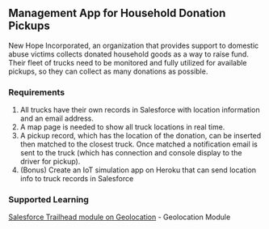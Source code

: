 ## Management App for Household Donation Pickups

New Hope Incorporated, an organization that provides support to domestic abuse victims collects donated household goods as a way to raise fund.  Their fleet of trucks need to be monitored and fully utilized for available pickups, so they can collect as many donations as possible.

### Requirements

1. All trucks have their own records in Salesforce with location information and an email address.
2. A map page is needed to show all truck locations in real time.
3. A pickup record, which has the location of the donation, can be inserted then matched to the closest truck.  Once matched a notification email is sent to the truck (which has connection and console display to the driver for pickup).
4. (Bonus) Create an IoT simulation app on Heroku that can send location info to truck records in Salesforce


### Supported Learning

[Salesforce Trailhead module on Geolocation](https://trailhead.salesforce.com/projects/account-geolocation-app) - Geolocation Module





